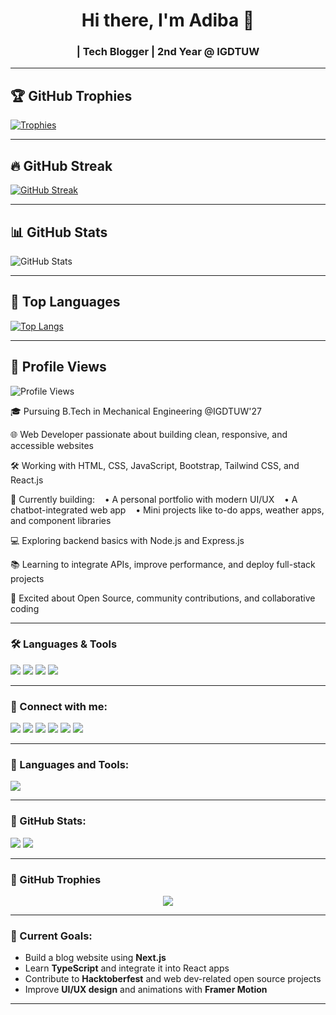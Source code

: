 <h1 align="center">Hi there, I'm Adiba 🌸</h1>
<h3 align="center"> | Tech Blogger | 2nd Year @ IGDTUW</h3>

---
## 🏆 GitHub Trophies
[![Trophies](https://github-profile-trophy.vercel.app/?username=adiba-zehra&theme=darkhub&no-frame=true&column=8&rank=A,B,C)](https://github.com/ryo-ma/github-profile-trophy)

---

## 🔥 GitHub Streak
[![GitHub Streak](https://streak-stats.demolab.com?user=adiba-zehra&theme=highcontrast&hide_border=true)](https://git.io/streak-stats)

---

## 📊 GitHub Stats
![GitHub Stats](https://github-readme-stats.vercel.app/api?username=adiba-zehra&show_icons=true&theme=radical&hide_border=true)

---

## 📌 Top Languages
[![Top Langs](https://github-readme-stats.vercel.app/api/top-langs/?username=adiba-zehra&layout=compact&theme=tokyonight)](https://github.com/anuraghazra/github-readme-stats)

---

## 👀 Profile Views
![Profile Views](https://komarev.com/ghpvc/?username=adiba-zehra&color=blueviolet&style=flat-square)

🎓 Pursuing B.Tech in Mechanical Engineering @IGDTUW'27

🌐 Web Developer passionate about building clean, responsive, and accessible websites

🛠️ Working with HTML, CSS, JavaScript, Bootstrap, Tailwind CSS, and React.js

🚀 Currently building:
   • A personal portfolio with modern UI/UX
   • A chatbot-integrated web app
   • Mini projects like to-do apps, weather apps, and component libraries

💻 Exploring backend basics with Node.js and Express.js

📚 Learning to integrate APIs, improve performance, and deploy full-stack projects

🌟 Excited about Open Source, community contributions, and collaborative coding

---

### 🛠️ Languages & Tools
<p align="left">
  <img src="https://img.shields.io/badge/Python-3776AB?style=for-the-badge&logo=python&logoColor=white"/>
  <img src="https://img.shields.io/badge/C++-00599C?style=for-the-badge&logo=cplusplus&logoColor=white"/>
  <img src="https://img.shields.io/badge/Figma-F24E1E?style=for-the-badge&logo=figma&logoColor=white"/>
  <img src="https://img.shields.io/badge/VSCode-007ACC?style=for-the-badge&logo=visual-studio-code&logoColor=white"/>
</p>

---

### 🔗 Connect with me:
<p align="left">
  <a href="https://twitter.com/adiba_zehra" target="_blank"><img src="https://img.shields.io/badge/Twitter-%231DA1F2.svg?&style=flat-square&logo=twitter&logoColor=white"/></a>
  <a href="https://linkedin.com/in/adiba-zehra" target="_blank"><img src="https://img.shields.io/badge/LinkedIn-%230077B5.svg?&style=flat-square&logo=linkedin&logoColor=white"/></a>
  <a href="https://medium.com/@adiba-zehra" target="_blank"><img src="https://img.shields.io/badge/Medium-%2312100E.svg?&style=flat-square&logo=medium&logoColor=white"/></a>
  <a href="https://adiba-zehra.github.io/" target="_blank"><img src="https://img.shields.io/badge/Portfolio-%23FF6F61.svg?&style=flat-square&logo=react&logoColor=white"/></a>
  <a href="https://leetcode.com/adiba-zehra" target="_blank"><img src="https://img.shields.io/badge/LeetCode-%23000000.svg?&style=flat-square&logo=leetcode&logoColor=white"/></a>
  <a href="https://discord.com/users/adiba-zehra" target="_blank"><img src="https://img.shields.io/badge/Discord-%237289DA.svg?&style=flat-square&logo=discord&logoColor=white"/></a>
</p>

---

### 🔧 Languages and Tools:
<p align="left">
  <img src="https://skillicons.dev/icons?i=html,css,js,bootstrap,tailwind,react,nodejs,express,mongodb,git,github,figma,python" />
</p>

---

### 🔪 GitHub Stats:
<p align="left">
  <img src="https://github-readme-stats.vercel.app/api/top-langs/?username=adiba-zehra&layout=compact&theme=tokyonight" />
  <img src="https://github-readme-stats.vercel.app/api?username=adiba-zehra&show_icons=true&theme=tokyonight" />
</p>

---

### 🌟 GitHub Trophies
<p align="center">
  <img src="https://github-profile-trophy.vercel.app/?username=adiba-zehra&theme=discord&row=1&margin-w=20&no-frame=true" />
</p>

---

### 📅 Current Goals:
- Build a blog website using **Next.js**
- Learn **TypeScript** and integrate it into React apps
- Contribute to **Hacktoberfest** and web dev-related open source projects
- Improve **UI/UX design** and animations with **Framer Motion**

---
